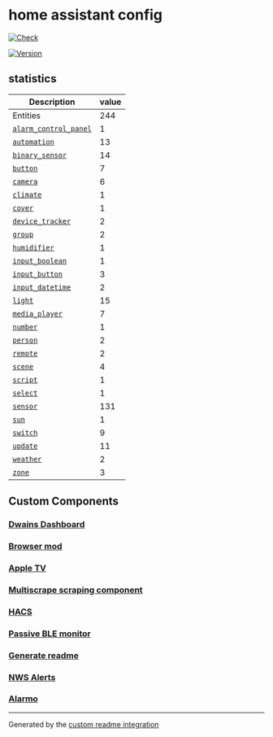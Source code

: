 # home assistant config

[![Check](https://github.com/avidit/home-assistant-config/workflows/Check/badge.svg?branch=develop)](https://github.com/avidit/home-assistant-config)

[![Version](https://img.shields.io/badge/version-2022.5.0-green])](https://github.com/home-assistant/core/releases/tag/2022.5.0)

## statistics

Description | value
-- | --
Entities | 244
[`alarm_control_panel`](https://www.home-assistant.io/components/alarm_control_panel) | 1
[`automation`](https://www.home-assistant.io/components/automation) | 13
[`binary_sensor`](https://www.home-assistant.io/components/binary_sensor) | 14
[`button`](https://www.home-assistant.io/components/button) | 7
[`camera`](https://www.home-assistant.io/components/camera) | 6
[`climate`](https://www.home-assistant.io/components/climate) | 1
[`cover`](https://www.home-assistant.io/components/cover) | 1
[`device_tracker`](https://www.home-assistant.io/components/device_tracker) | 2
[`group`](https://www.home-assistant.io/components/group) | 2
[`humidifier`](https://www.home-assistant.io/components/humidifier) | 1
[`input_boolean`](https://www.home-assistant.io/components/input_boolean) | 1
[`input_button`](https://www.home-assistant.io/components/input_button) | 3
[`input_datetime`](https://www.home-assistant.io/components/input_datetime) | 2
[`light`](https://www.home-assistant.io/components/light) | 15
[`media_player`](https://www.home-assistant.io/components/media_player) | 7
[`number`](https://www.home-assistant.io/components/number) | 1
[`person`](https://www.home-assistant.io/components/person) | 2
[`remote`](https://www.home-assistant.io/components/remote) | 2
[`scene`](https://www.home-assistant.io/components/scene) | 4
[`script`](https://www.home-assistant.io/components/script) | 1
[`select`](https://www.home-assistant.io/components/select) | 1
[`sensor`](https://www.home-assistant.io/components/sensor) | 131
[`sun`](https://www.home-assistant.io/components/sun) | 1
[`switch`](https://www.home-assistant.io/components/switch) | 9
[`update`](https://www.home-assistant.io/components/update) | 11
[`weather`](https://www.home-assistant.io/components/weather) | 2
[`zone`](https://www.home-assistant.io/components/zone) | 3

## Custom Components

### [Dwains Dashboard](https://dwainscheeren.github.io/dwains-lovelace-dashboard/)

### [Browser mod](https://github.com/thomasloven/hass-browser_mod/blob/master/README.md)

### [Apple TV](https://www.home-assistant.io/integrations/apple_tv)

### [Multiscrape scraping component](https://github.com/danieldotnl/ha-multiscrape)

### [HACS](https://hacs.xyz/docs/configuration/start)

### [Passive BLE monitor](https://github.com/custom-components/ble_monitor)

### [Generate readme](https://github.com/custom-components/readme)

### [NWS Alerts](https://github.com/finity69x2/nws_alerts/)

### [Alarmo](https://github.com/nielsfaber/alarmo)

***
Generated by the [custom readme integration](https://github.com/custom-components/readme)